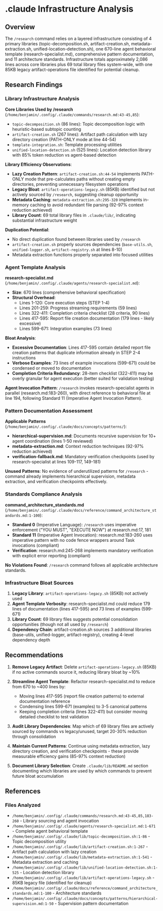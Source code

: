 # .claude Infrastructure Analysis

## Overview

The `/research` command relies on a layered infrastructure consisting of 4 primary libraries (topic-decomposition.sh, artifact-creation.sh, metadata-extraction.sh, unified-location-detection.sh), one 670-line agent behavioral template (research-specialist.md), comprehensive pattern documentation, and 11 architecture standards. Infrastructure totals approximately 2,086 lines across core libraries plus 69 total library files system-wide, with one 85KB legacy artifact-operations file identified for potential cleanup.

## Research Findings

### Library Infrastructure Analysis

**Core Libraries Used by /research** (`/home/benjamin/.config/.claude/commands/research.md:43-45,85`):
- `topic-decomposition.sh` (86 lines): Topic decomposition logic with heuristic-based subtopic counting
- `artifact-creation.sh` (267 lines): Artifact path calculation with lazy directory creation (PATH-ONLY mode at line 44-54)
- `template-integration.sh`: Template processing utilities
- `unified-location-detection.sh` (525 lines): Location detection library with 85% token reduction vs agent-based detection

**Library Efficiency Observations**:
- **Lazy Creation Pattern**: `artifact-creation.sh:44-54` implements PATH-ONLY mode that pre-calculates paths without creating empty directories, preventing unnecessary filesystem operations
- **Legacy Bloat**: `artifact-operations-legacy.sh` (85KB) identified but not actively sourced by `/research`, suggesting cleanup opportunity
- **Metadata Caching**: `metadata-extraction.sh:295-320` implements in-memory caching to avoid redundant file parsing (92-97% context reduction achieved)
- **Library Count**: 69 total library files in `.claude/lib/`, indicating substantial infrastructure weight

**Duplication Potential**:
- No direct duplication found between libraries used by `/research`
- `artifact-creation.sh` properly sources dependencies (`base-utils.sh`, `unified-logger.sh`, `artifact-registry.sh` at lines 8-10)
- Metadata extraction functions properly separated into focused utilities

### Agent Template Analysis

**research-specialist.md** (`/home/benjamin/.config/.claude/agents/research-specialist.md`):
- **Size**: 670 lines (comprehensive behavioral specification)
- **Structural Overhead**:
  - Lines 1-120: Core execution steps (STEP 1-4)
  - Lines 201-259: Progress streaming requirements (59 lines)
  - Lines 322-411: Completion criteria checklist (28 criteria, 90 lines)
  - Lines 417-595: Report file creation documentation (179 lines - likely excessive)
  - Lines 599-671: Integration examples (73 lines)

**Bloat Analysis**:
- **Excessive Documentation**: Lines 417-595 contain detailed report file creation patterns that duplicate information already in STEP 2-4 instructions
- **Verbose Examples**: 73 lines of example invocations (599-671) could be condensed or moved to documentation
- **Completion Criteria Redundancy**: 28-item checklist (322-411) may be overly granular for agent execution (better suited for validation testing)

**Agent Invocation Pattern**: `/research` invokes research-specialist agents in parallel (research.md:183-260), with direct reference to behavioral file at line 194, following Standard 11 (Imperative Agent Invocation Pattern).

### Pattern Documentation Assessment

**Applicable Patterns** (`/home/benjamin/.config/.claude/docs/concepts/patterns/`):
- **hierarchical-supervision.md**: Documents recursive supervision for 10+ agent coordination (lines 1-50 reviewed)
- **metadata-extraction.md**: Context reduction techniques (92-97% reduction achieved)
- **verification-fallback.md**: Mandatory verification checkpoints (used by research-specialist at lines 109-117, 149-181)

**Unused Patterns**: No evidence of underutilized patterns for `/research` - command already implements hierarchical supervision, metadata extraction, and verification checkpoints effectively.

### Standards Compliance Analysis

**command_architecture_standards.md** (`/home/benjamin/.config/.claude/docs/reference/command_architecture_standards.md:1-100`):
- **Standard 0** (Imperative Language): `/research` uses imperative enforcement ("YOU MUST", "EXECUTE NOW") at research.md:17, 181
- **Standard 11** (Imperative Agent Invocation): research.md:183-260 uses imperative pattern with no code fence wrappers around Task invocations (compliant)
- **Verification**: research.md:245-268 implements mandatory verification with explicit error reporting (compliant)

**No Violations Found**: `/research` command follows all applicable architecture standards.

### Infrastructure Bloat Sources

1. **Legacy Library**: `artifact-operations-legacy.sh` (85KB) not actively used
2. **Agent Template Verbosity**: research-specialist.md could reduce 179 lines of documentation (lines 417-595) and 73 lines of examples (599-671)
3. **Library Count**: 69 library files suggests potential consolidation opportunities (though not all used by `/research`)
4. **Dependency Chain**: artifact-creation.sh sources 3 additional libraries (base-utils, unified-logger, artifact-registry), creating 4-level dependency depth

## Recommendations

1. **Remove Legacy Artifact**: Delete `artifact-operations-legacy.sh` (85KB) if no active commands source it, reducing library bloat by ~10%

2. **Streamline Agent Template**: Refactor research-specialist.md to reduce from 670 to ~400 lines by:
   - Moving lines 417-595 (report file creation patterns) to external documentation reference
   - Condensing lines 599-671 (examples) to 3-5 canonical patterns
   - Keeping completion criteria (lines 322-411) but consider moving detailed checklist to test validation

3. **Audit Library Dependencies**: Map which of 69 library files are actively sourced by commands vs legacy/unused, target 20-30% reduction through consolidation

4. **Maintain Current Patterns**: Continue using metadata extraction, lazy directory creation, and verification checkpoints - these provide measurable efficiency gains (85-97% context reduction)

5. **Document Library Selection**: Create `.claude/lib/README.md` section documenting which libraries are used by which commands to prevent future bloat accumulation

## References

### Files Analyzed
- `/home/benjamin/.config/.claude/commands/research.md:43-45,85,183-260` - Library sourcing and agent invocation
- `/home/benjamin/.config/.claude/agents/research-specialist.md:1-671` - Complete agent behavioral template
- `/home/benjamin/.config/.claude/lib/topic-decomposition.sh:1-86` - Topic decomposition utility
- `/home/benjamin/.config/.claude/lib/artifact-creation.sh:1-267` - Artifact path calculation with lazy creation
- `/home/benjamin/.config/.claude/lib/metadata-extraction.sh:1-541` - Metadata extraction and caching
- `/home/benjamin/.config/.claude/lib/unified-location-detection.sh:1-525` - Location detection library
- `/home/benjamin/.config/.claude/lib/artifact-operations-legacy.sh` - 85KB legacy file (identified for cleanup)
- `/home/benjamin/.config/.claude/docs/reference/command_architecture_standards.md:1-100` - Architecture standards
- `/home/benjamin/.config/.claude/docs/concepts/patterns/hierarchical-supervision.md:1-50` - Supervision pattern documentation
